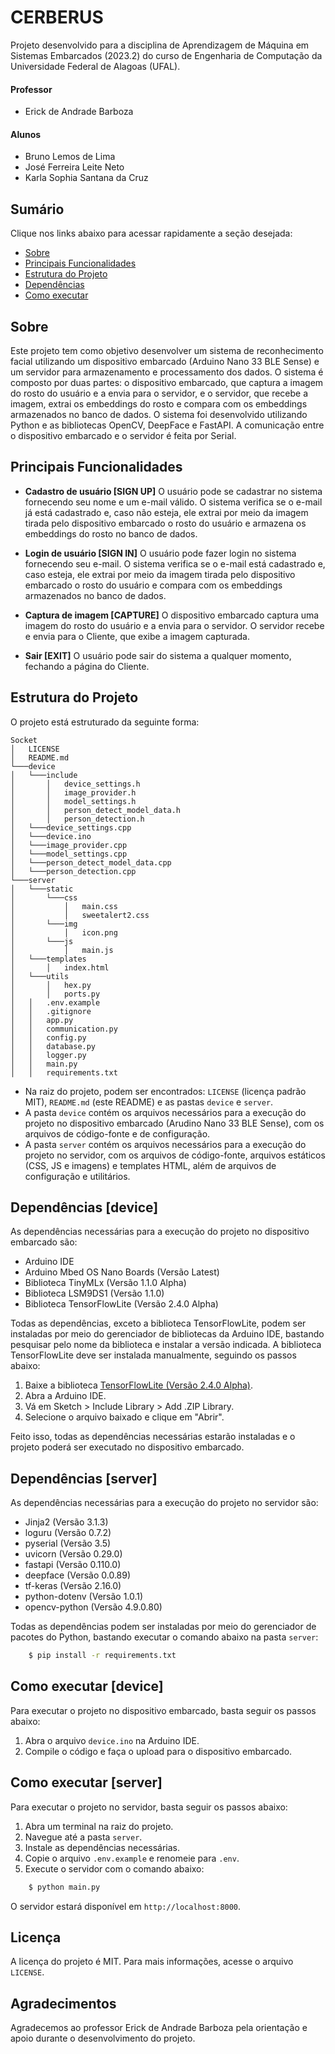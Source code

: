 # CERBERUS

Projeto desenvolvido para a disciplina de Aprendizagem de Máquina em Sistemas Embarcados (2023.2) do curso de Engenharia de Computação da Universidade Federal de Alagoas (UFAL).

#### Professor
- Erick de Andrade Barboza

#### Alunos 
- Bruno Lemos de Lima
- José Ferreira Leite Neto
- Karla Sophia Santana da Cruz

## Sumário

Clique nos links abaixo para acessar rapidamente a seção desejada:

- [Sobre](#sobre)
- [Principais Funcionalidades](#principais-funcionalidades)
- [Estrutura do Projeto](#estrutura-do-projeto)
- [Dependências](#dependências)
- [Como executar](#como-executar)

## Sobre
Este projeto tem como objetivo desenvolver um sistema de reconhecimento facial utilizando um dispositivo embarcado (Arduino Nano 33 BLE Sense) e um servidor para armazenamento e processamento dos dados. O sistema é composto por duas partes: o dispositivo embarcado, que captura a imagem do rosto do usuário e a envia para o servidor, e o servidor, que recebe a imagem, extrai os embeddings do rosto e compara com os embeddings armazenados no banco de dados. O sistema foi desenvolvido utilizando Python e as bibliotecas OpenCV, DeepFace e FastAPI. A comunicação entre o dispositivo embarcado e o servidor é feita por Serial.

## Principais Funcionalidades

- **Cadastro de usuário [SIGN UP]**
  O usuário pode se cadastrar no sistema fornecendo seu nome e um e-mail válido. O sistema verifica se o e-mail já está cadastrado e, caso não esteja, ele extrai por meio da imagem tirada pelo dispositivo embarcado o rosto do usuário e armazena os embeddings do rosto no banco de dados.

- **Login de usuário [SIGN IN]**
  O usuário pode fazer login no sistema fornecendo seu e-mail. O sistema verifica se o e-mail está cadastrado e, caso esteja, ele extrai por meio da imagem tirada pelo dispositivo embarcado o rosto do usuário e compara com os embeddings armazenados no banco de dados.

- **Captura de imagem [CAPTURE]**
  O dispositivo embarcado captura uma imagem do rosto do usuário e a envia para o servidor. O servidor recebe e envia para o Cliente, que exibe a imagem capturada.

- **Sair [EXIT]**
  O usuário pode sair do sistema a qualquer momento, fechando a página do Cliente.

## Estrutura do Projeto

O projeto está estruturado da seguinte forma:

```
Socket
│   LICENSE
│   README.md
└───device
│   └───include
│       │   device_settings.h
│       │   image_provider.h
│       │   model_settings.h
│       │   person_detect_model_data.h
│       │   person_detection.h
│   └───device_settings.cpp
│   └───device.ino
│   └───image_provider.cpp
│   └───model_settings.cpp
│   └───person_detect_model_data.cpp
│   └───person_detection.cpp
└───server
│   └───static
│       └───css
│           │   main.css
│           │   sweetalert2.css
│       └───img
│           │   icon.png
│       └───js
│           │   main.js
│   └───templates
│       │   index.html
│   └───utils
│       │   hex.py
│       │   ports.py
│   │   .env.example
│   │   .gitignore
│   │   app.py
│   │   communication.py
│   │   config.py
│   │   database.py
│   │   logger.py
│   │   main.py
│   │   requirements.txt
```

- Na raiz do projeto, podem ser encontrados: ``LICENSE`` (licença padrão MIT), ``README.md`` (este README) e as pastas ``device`` e ``server``.
- A pasta ``device`` contém os arquivos necessários para a execução do projeto no dispositivo embarcado (Arudino Nano 33 BLE Sense), com os arquivos de código-fonte e de configuração.
- A pasta ``server`` contém os arquivos necessários para a execução do projeto no servidor, com os arquivos de código-fonte, arquivos estáticos (CSS, JS e imagens) e templates HTML, além de arquivos de configuração e utilitários.

## Dependências [device]

As dependências necessárias para a execução do projeto no dispositivo embarcado são: 

- Arduino IDE
- Arduino Mbed OS Nano Boards (Versão Latest)
- Biblioteca TinyMLx (Versão 1.1.0 Alpha)
- Biblioteca LSM9DS1 (Versão 1.1.0)
- Biblioteca TensorFlowLite (Versão 2.4.0 Alpha)

Todas as dependências, exceto a biblioteca TensorFlowLite, podem ser instaladas por meio do gerenciador de bibliotecas da Arduino IDE, bastando pesquisar pelo nome da biblioteca e instalar a versão indicada. A biblioteca TensorFlowLite deve ser instalada manualmente, seguindo os passos abaixo:

1. Baixe a biblioteca [TensorFlowLite (Versão 2.4.0 Alpha)](https://downloads.arduino.cc/libraries/github.com/bcmi-labs/Arduino_TensorFlowLite-2.4.0-ALPHA.zip).
2. Abra a Arduino IDE.
3. Vá em Sketch > Include Library > Add .ZIP Library.
4. Selecione o arquivo baixado e clique em "Abrir".

Feito isso, todas as dependências necessárias estarão instaladas e o projeto poderá ser executado no dispositivo embarcado.

## Dependências [server]

As dependências necessárias para a execução do projeto no servidor são:

- Jinja2 (Versão 3.1.3)
- loguru (Versão 0.7.2)
- pyserial (Versão 3.5)
- uvicorn (Versão 0.29.0)
- fastapi (Versão 0.110.0)
- deepface (Versão 0.0.89)
- tf-keras (Versão 2.16.0)
- python-dotenv (Versão 1.0.1)
- opencv-python (Versão 4.9.0.80)

Todas as dependências podem ser instaladas por meio do gerenciador de pacotes do Python, bastando executar o comando abaixo na pasta ``server``:

```bash
    $ pip install -r requirements.txt
```

## Como executar [device]

Para executar o projeto no dispositivo embarcado, basta seguir os passos abaixo:

1. Abra o arquivo ``device.ino`` na Arduino IDE.
2. Compile o código e faça o upload para o dispositivo embarcado.

## Como executar [server]

Para executar o projeto no servidor, basta seguir os passos abaixo:

1. Abra um terminal na raiz do projeto.
2. Navegue até a pasta ``server``.
3. Instale as dependências necessárias.
4. Copie o arquivo ``.env.example`` e renomeie para ``.env``.
5. Execute o servidor com o comando abaixo:

```bash
    $ python main.py
```

O servidor estará disponível em ``http://localhost:8000``.

## Licença
A licença do projeto é MIT. Para mais informações, acesse o arquivo ``LICENSE``.

## Agradecimentos
Agradecemos ao professor Erick de Andrade Barboza pela orientação e apoio durante o desenvolvimento do projeto.